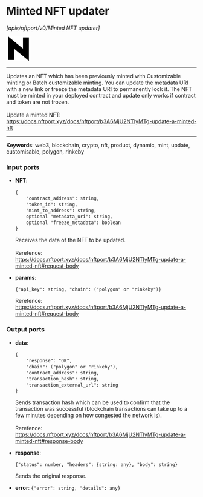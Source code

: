 # Minted NFT updater

_[apis/nftport/v0/Minted NFT updater]_

![icon](</assets/icons/352b98b2-6df6-4a21-93e1-a31cf5b9311d.png>)

---

Updates an NFT which has been previously minted with Customizable minting or Batch customizable minting. You can update the metadata URI with a new link or freeze the metadata URI to permanently lock it. The NFT must be minted in your deployed contract and update only works if contract and token are not frozen.<br>
<br>
Update a minted NFT:<br>
https://docs.nftport.xyz/docs/nftport/b3A6MjU2NTIyMTg-update-a-minted-nft<br>

---

__Keywords__: web3, blockchain, crypto, nft, product, dynamic, mint, update, customisable, polygon, rinkeby

### Input ports

* __NFT__: 
    ```
    {
        "contract_address": string,
        "token_id": string,
        "mint_to_address": string,
        optional "metadata_uri": string,
        optional "freeze_metadata": boolean
    }
    ```

    Receives the data of the NFT to be updated.<br>
    <br>
    Rerefence:<br>
    https://docs.nftport.xyz/docs/nftport/b3A6MjU2NTIyMTg-update-a-minted-nft#request-body<br>


* __params__: 
    ```
    {"api_key": string, "chain": ("polygon" or "rinkeby")}
    ```

    Rerefence:<br>
    https://docs.nftport.xyz/docs/nftport/b3A6MjU2NTIyMTg-update-a-minted-nft#request-body<br>

### Output ports

* __data__: 
    ```
    {
        "response": "OK",
        "chain": ("polygon" or "rinkeby"),
        "contract_address": string,
        "transaction_hash": string,
        "transaction_external_url": string
    }
    ```

    Sends transaction hash which can be used to confirm that the transaction was successful (blockchain transactions can take up to a few minutes depending on how congested the network is).<br>
    <br>
    Rerefence:<br>
    https://docs.nftport.xyz/docs/nftport/b3A6MjU2NTIyMTg-update-a-minted-nft#response-body<br>


* __response__: 
    ```
    {"status": number, "headers": {string: any}, "body": string}
    ```

    Sends the original response.<br>


* __error__: ` {"error": string, "details": any} `

